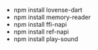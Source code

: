 - npm install lovense-dart
- npm install memory-reader
- npm install ffi-napi
- npm install ref-napi
- npm install play-sound
